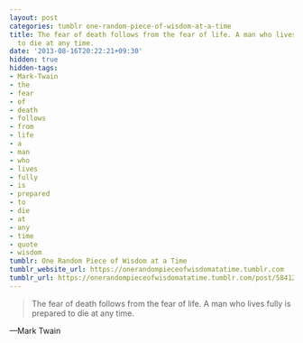 ```yaml
---
layout: post
categories: tumblr one-random-piece-of-wisdom-at-a-time
title: The fear of death follows from the fear of life. A man who lives fully is prepared
  to die at any time.
date: '2013-08-16T20:22:21+09:30'
hidden: true
hidden-tags:
- Mark-Twain
- the
- fear
- of
- death
- follows
- from
- life
- a
- man
- who
- lives
- fully
- is
- prepared
- to
- die
- at
- any
- time
- quote
- wisdom
tumblr: One Random Piece of Wisdom at a Time
tumblr_website_url: https://onerandompieceofwisdomatatime.tumblr.com
tumblr_url: https://onerandompieceofwisdomatatime.tumblr.com/post/58412246228/the-fear-of-death-follows-from-the-fear-of-life-a
---
```

> The fear of death follows from the fear of life. A man who lives fully is prepared to die at any time.

—Mark Twain
